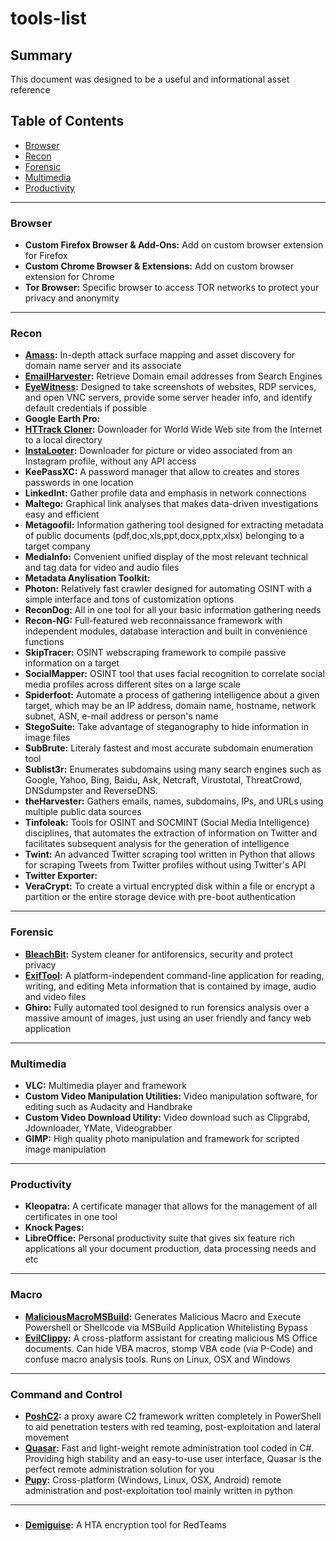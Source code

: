 # tools-list

## Summary
This document was designed to be a useful and informational asset reference

## Table of Contents
* [Browser](#browser)
* [Recon](#recon)
* [Forensic](#forensic)
* [Multimedia](#multimedia)
* [Productivity](#productivity)

---

### Browser
* **Custom Firefox Browser & Add-Ons:** Add on custom browser extension for Firefox
* **Custom Chrome Browser & Extensions:** Add on custom browser extension for Chrome
* **Tor Browser:** Specific browser to access TOR networks to protect your privacy and anonymity

---

### Recon
* **[Amass](https://github.com/OWASP/Amass):** In-depth attack surface mapping and asset discovery for domain name server and its associate
* **[EmailHarvester](https://github.com/maldevel/EmailHarvester):** Retrieve Domain email addresses from Search Engines
* **[EyeWitness](https://github.com/FortyNorthSecurity/EyeWitness):** Designed to take screenshots of websites, RDP services, and open VNC servers, provide some server header info, and identify default credentials if possible
* **Google Earth Pro:** 
* **[HTTrack Cloner](https://github.com/xroche/httrack):** Downloader for World Wide Web site from the Internet to a local directory
* **[InstaLooter](https://github.com/althonos/InstaLooter):** Downloader for picture or video associated from an Instagram profile, without any API access
* **KeePassXC:** A password manager that allow to creates and stores passwords in one location
* **LinkedInt:** Gather profile data and emphasis in network connections
* **Maltego:** Graphical link analyses that makes data-driven investigations easy and efficient
* **Metagoofil:** Information gathering tool designed for extracting metadata of public documents (pdf,doc,xls,ppt,docx,pptx,xlsx) belonging to a target company
* **MediaInfo:** Convenient unified display of the most relevant technical and tag data for video and audio files
* **Metadata Anylisation Toolkit:** 
* **Photon:** Relatively fast crawler designed for automating OSINT with a simple interface and tons of customization options
* **ReconDog:** All in one tool for all your basic information gathering needs
* **Recon-NG:** Full-featured web reconnaissance framework with independent modules, database interaction and built in convenience functions
* **SkipTracer:** OSINT webscraping framework to compile passive information on a target
* **SocialMapper:** OSINT tool that uses facial recognition to correlate social media profiles across different sites on a large scale
* **Spiderfoot:** Automate a process of gathering intelligence about a given target, which may be an IP address, domain name, hostname, network subnet, ASN, e-mail address or person's name
* **StegoSuite:** Take advantage of steganography to hide information in image files
* **SubBrute:** Literaly fastest and most accurate subdomain enumeration tool
* **Sublist3r:** Enumerates subdomains using many search engines such as Google, Yahoo, Bing, Baidu, Ask, Netcraft, Virustotal, ThreatCrowd, DNSdumpster and ReverseDNS.
* **theHarvester:** Gathers emails, names, subdomains, IPs, and URLs using multiple public data sources
* **Tinfoleak:** Tools for OSINT and SOCMINT (Social Media Intelligence) disciplines, that automates the extraction of information on Twitter and facilitates subsequent analysis for the generation of intelligence
* **Twint:** An advanced Twitter scraping tool written in Python that allows for scraping Tweets from Twitter profiles without using Twitter's API
* **Twitter Exporter:** 
* **VeraCrypt:** To create a virtual encrypted disk within a file or encrypt a partition or the entire storage device with pre-boot authentication

---

### Forensic
* **[BleachBit](https://github.com/bleachbit/bleachbit):** System cleaner for antiforensics, security and protect privacy
* **[ExifTool](https://github.com/exiftool/exiftool):** A platform-independent command-line application for reading, writing, and editing Meta information that is contained by image, audio and video files
* **Ghiro:** Fully automated tool designed to run forensics analysis over a massive amount of images, just using an user friendly and fancy web application

---

### Multimedia
* **VLC:** Multimedia player and framework 
* **Custom Video Manipulation Utilities:** Video manipulation software, for editing such as Audacity and Handbrake
* **Custom Video Download Utility:** Video download such as Clipgrabd, Jdownloader, YMate, Videograbber
* **GIMP:** High quality photo manipulation and framework for scripted image manipulation

---

### Productivity
* **Kleopatra:** A certificate manager that allows for the management of all certificates in one tool
* **Knock Pages:**   
* **LibreOffice:** Personal productivity suite that gives six feature rich applications     all your document production, data processing needs and  etc

---

### Macro
* **[MaliciousMacroMSBuild](https://github.com/infosecn1nja/MaliciousMacroMSBuild):** Generates Malicious Macro and Execute Powershell or Shellcode via MSBuild Application Whitelisting Bypass
* **[EvilClippy](https://github.com/outflanknl/EvilClippy):** A cross-platform assistant for creating malicious MS Office documents. Can hide VBA macros, stomp VBA code (via P-Code) and confuse macro analysis tools. Runs on Linux, OSX and Windows

---

### Command and Control
* **[PoshC2](https://github.com/nettitude/PoshC2_Python):** a proxy aware C2 framework written completely in PowerShell to aid penetration testers with red teaming, post-exploitation and lateral movement
* **[Quasar](https://github.com/quasar/QuasarRAT):** Fast and light-weight remote administration tool coded in C#. Providing high stability and an easy-to-use user interface, Quasar is the perfect remote administration solution for you
* **[Pupy](https://github.com/n1nj4sec/pupy):** Cross-platform (Windows, Linux, OSX, Android) remote administration and post-exploitation tool mainly written in python

---

###
* **[Demiguise](https://github.com/nccgroup/demiguise):** A HTA encryption tool for RedTeams